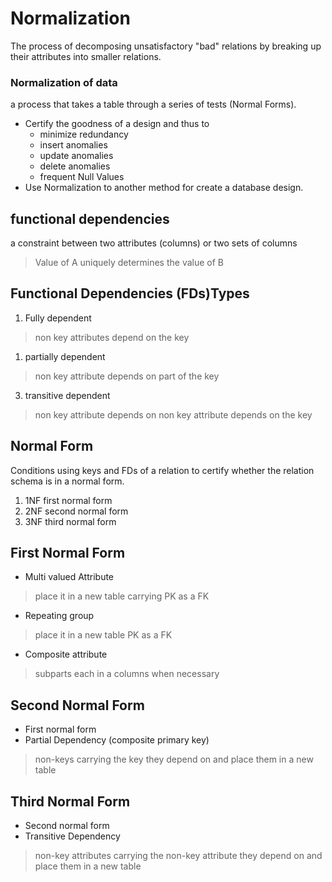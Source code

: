 # Normalization
The process of decomposing unsatisfactory "bad" relations by breaking up their attributes into smaller relations.

### Normalization of data
a process that takes a table through a series of tests (Normal Forms).
- Certify the goodness of a design and thus to 
  - minimize redundancy
  - insert anomalies
  - update anomalies
  - delete anomalies
  - frequent Null Values
- Use Normalization to another method for create a database design.


## functional dependencies
a constraint between two attributes (columns) or two sets of columns
> Value of A uniquely determines the value of B

## Functional Dependencies (FDs)Types 
1. Fully dependent
> non key attributes depend on the key 
1. partially dependent
> non key attribute depends on part of the key
3. transitive dependent 
> non key attribute depends on  non key attribute depends on the key



## Normal Form
Conditions using keys and FDs of a relation to certify whether the relation schema is in a normal form.
1. 1NF first normal form
2.  2NF second normal form
3.   3NF third normal form

## First Normal Form
- Multi valued Attribute
> place it in a new table carrying PK as a FK
- Repeating group
> place it in a new table PK as a FK
- Composite attribute
> subparts each in a columns when necessary


## Second Normal Form
- First normal form
- Partial Dependency (composite primary key)
>non-keys carrying the key they depend on and place them in a new table


## Third Normal Form
- Second normal form
- Transitive Dependency
> non-key attributes carrying the non-key attribute they depend on and place them in a new table


